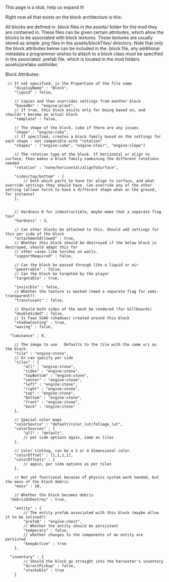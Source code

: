 This page is a stub, help us expand it!

Right now all that exists on the block architecture is this:

All blocks are defined in .block files in the assets/ folder for the mod they are contained in.  These files can be given certain attributes, which allow the blocks to be associated with block textures. These textures are usually stored as simple .png files in the assets/blockTiles/ directory. Note that only the block attributes below can be included in the .block file, any additional metadata a programmer wishes to attach to a block class must be specified in the associated .prefab file, which is located in the mod folders assets/prefabs subfolder.

Block Attributes:
```
 // If not specified, is the ProperCase of the file name
    "displayName" : "Block",
    "liquid" : false,
 
    // Copies and then overrides settings from another block
    "basedOn" : "engine:plant",
    // If true, this block exists only for being based on, and shouldn't become an actual block
    "template" : false,
 
    // The shape of the block, cube if there are any issues
    "shape" : "engine:cube",
    // If specified, creates a block family based on the settings for each shape - not compatible with "rotation"
    "shapes" : ["engine:cube", "engine:stair", "engine:slope"]
 
    // The rotation type of the block. If horizontal or align to surface, then makes a block family combining the different rotations needed
    "rotation" : "none/horizontal/alignToSurface",
 
    "sides/top/bottom" : {
        // both which parts to have for align to surface, and what override settings they should have. Can override any of the other setting (allows torch to have a different shape when on the ground, for instance)
    },
 
 
    // Hardness 0 for indestructible, maybe make that a separate flag too?
    "hardness" : 3,
 
    // Can other blocks be attached to this. Should add settings for this per side of the block
    "attachmentAllowed" : true,
    // Whether this block should be destroyed if the below block is destroyed, should adapt this for
    // other cases like torches on walls.
    "supportRequired" : false,
 
    // Can the block be passed through like a liquid or air
    "penetrable" : false,
    // Can the block be targeted by the player
    "targetable" : true,
 
    "invisible" : false,
    // Whether the texture is masked (need a separate flag for semi-transparent?)
    "translucent" : false,
 
    // Should both sides of the mesh be rendered (for billboards)
    "doubleSided" : false,
    // Is Faux SSAO (shadows) created around this block
    "shadowCasting" : true,
    "waving" : false,
 
  "luminance" : 0,
 
    // The image to use.  Defaults to the tile with the same uri as the block.
    "tile" : "engine:stone",
    // Or can specify per side
    "tiles" : {
        "all" : "engine:stone",
        "sides" : "engine:stone",
        "topBottom" : "engine:stone",
        "center" : "engine:stone",
        "left" : "engine:stone",
        "right" : "engine:stone",
        "top" : "engine:stone",
        "bottom" : "engine:stone",
        "front" : "engine:stone",
        "back" : "engine:stone"
    },
 
    // Special color maps
    "colorSource" : "default/color_lut/foliage_lut",
    "colorSources" : {
        "all" : "default",
        // per side options again, same as tiles
    },
 
    // Color tinting, can be a 3 or 4 dimensional color.
    "colorOffset" : [1,1,1,1],
    "colorOffsets" : {
        // again, per side options as per tiles
    },
 
    // Not yet functional because of physics system work needed, but the mass of the block debris
    "mass" : 10,
 
    // Whether the block becomes debris
  "debrisOnDestroy" : true,
 
    "entity" : {
        // The entity prefab associated with this block (maybe allow it to be inlined?)
        "prefab" : "engine:chest",
        // Whether the entity should be persistent
        "temporary" : false,
        // whether changes to the components of an entity are persisted
        "keepActive" : true
    },
 
  "inventory" : {
        // Should the block go straight into the harvester's inventory
        "directPickup" : false,
        "stackable" : true
    }
```